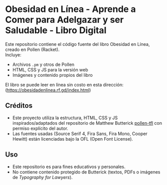 # Obesidad en Línea - Aprende a Comer para Adelgazar y ser Saludable - Libro Digital

Este repositorio contiene el código fuente del libro Obesidad en Línea, creado en Pollen (Racket).  
Incluye:

- Archivos `.pm` y otros de Pollen
- HTML, CSS y JS para la versión web
- Imágenes y contenido propios del libro

El libro se puede leer en línea sin costo en esta dirección: (https://obesidadenlinea.rf.gd/index.html)

## Créditos

- Este proyecto utiliza la estructura, HTML, CSS y JS inspirados/adaptados del repositorio de Matthew Butterick [pollen-tfl](https://github.com/mbutterick/pollen-tfl) con permiso explícito del autor.  
- Las fuentes usadas (Source Serif 4, Fira Sans, Fira Mono, Cooper Hewitt) están licenciadas bajo la OFL (Open Font License).

## Uso

- Este repositorio es para fines educativos y personales.  
- No contiene contenido protegido de Butterick (textos, PDFs o imágenes de *Typography for Lawyers*).



